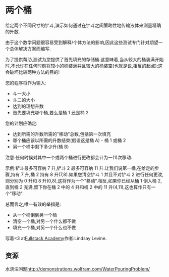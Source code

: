 # 两个桶

给定两个不同尺寸的铲斗,演示如何通过在铲斗之间策略性地传输液体来测量精确的升数.

由于这个数学问题很容易受到解释/个体方法的影响,因此这些测试专门针对期望一个总体解决方案而编写.

为了提供帮助,测试为您提供了首先填充的存储桶.这意味着,当从较大的桶装满开始时,不允许在任何时刻将较小的桶装满并且较大的桶装空(也就是说,相反的起点);这会破坏比较两种方法的目的!

您的程序将作为输入:

- 斗一大小
- 斗二的大小
- 达到的理想升数
- 首先要填充哪个桶,要么是桶 1 还是桶 2

您的计划应确定:

- 达到所需的升数所需的"移动"总数,包括第一次填充
- 哪个桶应该以所需的升数结束(假设这是桶 A) - 桶 1 或桶 2
- 另一个桶中剩下多少升(桶 B)

注意:任何时候对其中一个或两个桶进行更改都会计为一(1)次移动.

示例:铲斗最多可容纳 7 升,铲斗 2 最多可容纳 11 升.让我们说第一桶,在给定的步骤,持有 7 升,桶 2 持有 8 升(7,8).如果您清空铲斗 1 并且不对铲斗 2 进行任何更改,则分别为 0 升和 8 升(0,8),这将作为一个"移动".相反,如果你已经从桶 1 倒入桶 2,直到桶 2 充满,留下你在桶 2 中的 4 升和桶 2 中的 11 升(4,11),这也算作只有一个"移动".

总而言之,唯一有效的举措是:

- 从一个桶倒到另一个桶
- 清空一个桶,对另一个什么都不做
- 填充一个桶,对另一个什么也不做

写着\<3 at[Fullstack Academy](http://www.fullstackacademy.com/)作者:Lindsay Levine.

[help-page]: https://exercism.io/tracks/rust/learning
[modules]: https://doc.rust-lang.org/book/2018-edition/ch07-00-modules.html
[cargo]: https://doc.rust-lang.org/book/2018-edition/ch14-00-more-about-cargo.html
[rust-tests]: https://doc.rust-lang.org/book/2018-edition/ch11-02-running-tests.html

## 资源

水浇注问题<http://demonstrations.wolfram.com/WaterPouringProblem/>

